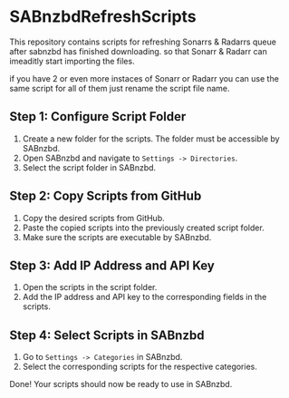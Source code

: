# SABnzbdRefreshScripts

This repository contains scripts for refreshing Sonarrs & Radarrs queue after sabnzbd has finished downloading. so that Sonarr & Radarr can imeaditly start importing the files.

if you have 2 or even more instaces of Sonarr or Radarr you can use the same script for all of them just rename the script file name.

## Step 1: Configure Script Folder

1. Create a new folder for the scripts. The folder must be accessible by SABnzbd.
2. Open SABnzbd and navigate to `Settings -> Directories`.
3. Select the script folder in SABnzbd.

## Step 2: Copy Scripts from GitHub

1. Copy the desired scripts from GitHub.
2. Paste the copied scripts into the previously created script folder.
3. Make sure the scripts are executable by SABnzbd.

## Step 3: Add IP Address and API Key

1. Open the scripts in the script folder.
2. Add the IP address and API key to the corresponding fields in the scripts.

## Step 4: Select Scripts in SABnzbd

1. Go to `Settings -> Categories` in SABnzbd.
2. Select the corresponding scripts for the respective categories.

Done! Your scripts should now be ready to use in SABnzbd.
